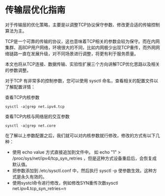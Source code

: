 # 传输层优化指南

对于传输层的优化策略，主要是以调整TCP协议保守参数、修改更合适的传输控制算法为主。

TCP是一个可靠的传输的协议，这也意味着TCP相关的参数会较为保守。而在内网集群、高BDP用户网络，环境很大的不同，比如内网极少出现TCP重传，而外网网络链路一直在发展升级，对不同场景进行调整，将更有利于服务质量。

本文也将从TCP连接、数据传输、实验性扩展三个方向讲解TCP优化思路以及相关的参数调整。


对于TCP 有非常多的控制参数，您可以使用 sysctl 命名，查看相关的配置文件以了解配置详情：

查看TCP内核参数
```
sysctl -a|grep net.ipv4.tcp
```
查看TCP内核与网络层的交互参数
```
sysctl -a|grep net.core
```
在了解以上参数配置之后，我们就可以对内核参数就行修改，修改的方式有以下几种：

- 使用 echo value 方式直接追加到文件中。 如 echo "1" > /proc/sys/net/ipv4/tcp_syn_retries ，但是这种方式设备重启后，会恢复成默认值。
- 把参数添加到 /etc/sysctl.conf 中，然后执行 sysctl -p 使参数生效。这种方式是永久有效的。
- 使用systcl命令进行修改，例如修改SYN重传次数sysctl net.ipv4.tcp_syn_retries=n
